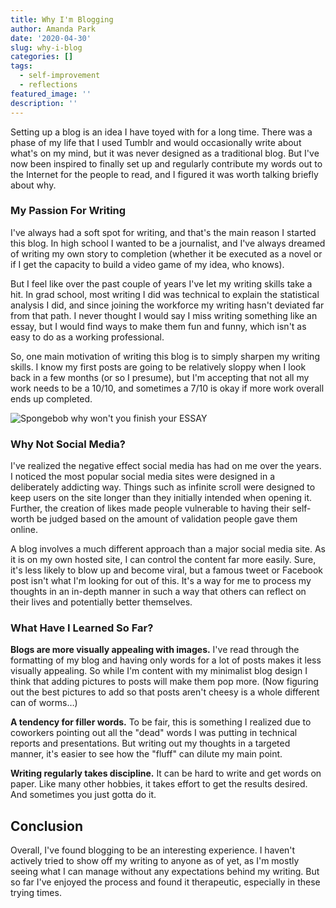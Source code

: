 ```yaml
---
title: Why I'm Blogging
author: Amanda Park
date: '2020-04-30'
slug: why-i-blog
categories: []
tags:
  - self-improvement
  - reflections
featured_image: ''
description: ''
---
```


Setting up a blog is an idea I have toyed with for a long time. There was a phase of my life that I used Tumblr and would occasionally write about what's on my mind, but it was never designed as a traditional blog. But I've now been inspired to finally set up and regularly contribute my words out to the Internet for the people to read, and I figured it was worth talking briefly about why. 

### My Passion For Writing

I've always had a soft spot for writing, and that's the main reason I started this blog. In high school I wanted to be a journalist, and I've always dreamed of writing my own story to completion (whether it be executed as a novel or if I get the capacity to build a video game of my idea, who knows). 

But I feel like over the past couple of years I've let my writing skills take a hit. In grad school, most writing I did was technical to explain the statistical analysis I did, and since joining the workforce my writing hasn't deviated far from that path. I never thought I would say I miss writing something like an essay, but I would find ways to make them fun and funny, which isn't as easy to do as a working professional. 

So, one main motivation of writing this blog is to simply sharpen my writing skills. I know my first posts are going to be relatively sloppy when I look back in a few months (or so I presume), but I'm accepting that not all my work needs to be a 10/10, and sometimes a 7/10 is okay if more work overall ends up completed.

![Spongebob why won't you finish your ESSAY](https://i.pinimg.com/originals/50/5c/b9/505cb956d72f4496c46eb9c2821363e0.jpg)

### Why Not Social Media?

I've realized the negative effect social media has had on me over the years. I noticed the most popular social media sites were designed in a deliberately addicting way. Things such as infinite scroll were designed to keep users on the site longer than they initially intended when opening it. Further, the creation of likes made people vulnerable to having their self-worth be judged based on the amount of validation people gave them online. 

A blog involves a much different approach than a major social media site. As it is on my own hosted site, I can control the content far more easily. Sure, it's less likely to blow up and become viral, but a famous tweet or Facebook post isn't what I'm looking for out of this. It's a way for me to process my thoughts in an in-depth manner in such a way that others can reflect on their lives and potentially better themselves. 

### What Have I Learned So Far?

**Blogs are more visually appealing with images.** I've read through the formatting of my blog and having only words for a lot of posts makes it less visually appealing. So while I'm content with my minimalist blog design I think that adding pictures to posts will make them pop more. (Now figuring out the best pictures to add so that posts aren't cheesy is a whole different can of worms…) 

**A tendency for filler words.** To be fair, this is something I realized due to coworkers pointing out all the "dead" words I was putting in technical reports and presentations. But writing out my thoughts in a targeted manner, it's easier to see how the "fluff" can dilute my main point.

**Writing regularly takes discipline.** It can be hard to write and get words on paper. Like many other hobbies, it takes effort to get the results desired. And sometimes you just gotta do it. 

## Conclusion

Overall, I've found blogging to be an interesting experience. I haven't actively tried to show off my writing to anyone as of yet, as I'm mostly seeing what I can manage without any expectations behind my writing. But so far I've enjoyed the process and found it therapeutic, especially in these trying times. 
